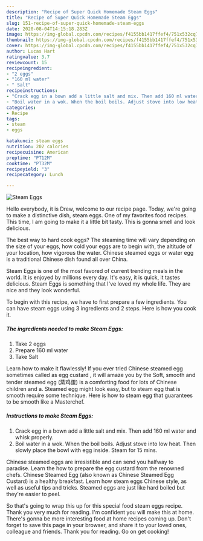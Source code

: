 ```yaml
---
description: "Recipe of Super Quick Homemade Steam Eggs"
title: "Recipe of Super Quick Homemade Steam Eggs"
slug: 151-recipe-of-super-quick-homemade-steam-eggs
date: 2020-08-04T14:15:18.283Z
image: https://img-global.cpcdn.com/recipes/f4155bb1417ffef4/751x532cq70/steam-eggs-recipe-main-photo.jpg
thumbnail: https://img-global.cpcdn.com/recipes/f4155bb1417ffef4/751x532cq70/steam-eggs-recipe-main-photo.jpg
cover: https://img-global.cpcdn.com/recipes/f4155bb1417ffef4/751x532cq70/steam-eggs-recipe-main-photo.jpg
author: Lucas Hart
ratingvalue: 3.7
reviewcount: 15
recipeingredient:
- "2 eggs"
- "160 ml water"
- " Salt"
recipeinstructions:
- "Crack egg in a bown add a little salt and mix. Then add 160 ml water and whisk properly."
- "Boil water in a wok. When the boil boils. Adjust stove into low heat. Then slowly place the bowl with egg inside. Steam for 15 mins."
categories:
- Recipe
tags:
- steam
- eggs

katakunci: steam eggs 
nutrition: 202 calories
recipecuisine: American
preptime: "PT12M"
cooktime: "PT32M"
recipeyield: "3"
recipecategory: Lunch

---
```



![Steam Eggs](https://img-global.cpcdn.com/recipes/f4155bb1417ffef4/751x532cq70/steam-eggs-recipe-main-photo.jpg)

Hello everybody, it is Drew, welcome to our recipe page. Today, we're going to make a distinctive dish, steam eggs. One of my favorites food recipes. This time, I am going to make it a little bit tasty. This is gonna smell and look delicious.

The best way to hard cook eggs? The steaming time will vary depending on the size of your eggs, how cold your eggs are to begin with, the altitude of your location, how vigorous the water. Chinese steamed eggs or water egg is a traditional Chinese dish found all over China.

Steam Eggs is one of the most favored of current trending meals in the world. It is enjoyed by millions every day. It's easy, it is quick, it tastes delicious. Steam Eggs is something that I've loved my whole life. They are nice and they look wonderful.


To begin with this recipe, we have to first prepare a few ingredients. You can have steam eggs using 3 ingredients and 2 steps. Here is how you cook it.

<!--inarticleads1-->

##### The ingredients needed to make Steam Eggs:

1. Take 2 eggs
1. Prepare 160 ml water
1. Take  Salt


Learn how to make it flawlessly! If you ever tried Chinese steamed egg sometimes called as egg custard , it will amaze you by the Soft, smooth and tender steamed egg (蒸鸡蛋) is a comforting food for lots of Chinese children and a. Steamed egg might look easy, but to steam egg that is smooth require some technique. Here is how to steam egg that guarantees to be smooth like a Masterchef. 

<!--inarticleads2-->

##### Instructions to make Steam Eggs:

1. Crack egg in a bown add a little salt and mix. Then add 160 ml water and whisk properly.
1. Boil water in a wok. When the boil boils. Adjust stove into low heat. Then slowly place the bowl with egg inside. Steam for 15 mins.


Chinese steamed eggs are irresistible and can send you halfway to paradise. Learn the how to prepare the egg custard from the renowned chefs. Chinese Steamed Egg (also known as Chinese Steamed Egg Custard) is a healthy breakfast. Learn how steam eggs Chinese style, as well as useful tips and tricks. Steamed eggs are just like hard boiled but they&#39;re easier to peel. 

So that's going to wrap this up for this special food steam eggs recipe. Thank you very much for reading. I'm confident you will make this at home. There's gonna be more interesting food at home recipes coming up. Don't forget to save this page in your browser, and share it to your loved ones, colleague and friends. Thank you for reading. Go on get cooking!

